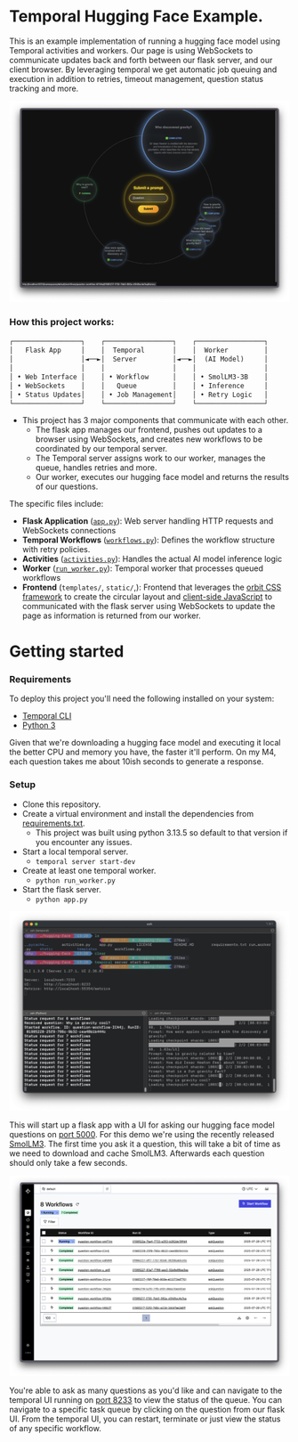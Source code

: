 # Temporal Hugging Face Example.

This is an example implementation of running a hugging face model using Temporal activities and workers. Our page is using WebSockets to communicate updates back and forth between our flask server, and our client browser. By leveraging temporal we get automatic job queuing and execution in addition to retries, timeout management, question status tracking and more.

![Screenshot of running application](images/ScreenshotTop.png)

### How this project works:

```
┌─────────────────┐    ┌─────────────────┐    ┌─────────────────┐
│   Flask App     │    │  Temporal       │    │  Worker         │
│                 │◄──►│  Server         │◄──►│  (AI Model)     │
│                 │    │                 │    │                 │
│ • Web Interface │    │ • Workflow      │    │ • SmolLM3-3B    │
│ • WebSockets    │    │   Queue         │    │ • Inference     │
│ • Status Updates│    │ • Job Management│    │ • Retry Logic   │
└─────────────────┘    └─────────────────┘    └─────────────────┘
```

- This project has 3 major components that communicate with each other.
  - The flask app manages our frontend, pushes out updates to a browser using WebSockets, and creates new workflows to be coordinated by our temporal server.
  - The Temporal server assigns work to our worker, manages the queue, handles retries and more.
  - Our worker, executes our hugging face model and returns the results of our questions.

The specific files include:

- **Flask Application** ([`app.py`](app.py)): Web server handling HTTP requests and WebSockets connections
- **Temporal Workflows** ([`workflows.py`](workflows.py)): Defines the workflow structure with retry policies.
- **Activities** ([`activities.py`](activities.py)): Handles the actual AI model inference logic
- **Worker** ([`run_worker.py`](run_worker.py)): Temporal worker that processes queued workflows
- **Frontend** (`templates/`, `static/`,): Frontend that leverages the [orbit CSS framework](https://github.com/zumerlab/orbit) to create the circular layout and [client-side JavaScript](static/app.js) to communicated with the flask server using WebSockets to update the page as information is returned from our worker.

# Getting started

### Requirements

To deploy this project you'll need the following installed on your system:

- [Temporal CLI](https://temporal.io/setup/install-temporal-cli)
- [Python 3](https://github.com/pyenv/pyenv)

Given that we're downloading a hugging face model and executing it local the better CPU and memory you have, the faster it'll perform. On my M4, each question takes me about 10ish seconds to generate a response.

### Setup

- Clone this repository.
- Create a virtual environment and install the dependencies from [requirements.txt](requirements.txt).
  - This project was built using python 3.13.5 so default to that version if you encounter any issues.
- Start a local temporal server.
  - `temporal server start-dev`
- Create at least one temporal worker.
  - `python run_worker.py`
- Start the flask server.
  - `python app.py`

![Screenshot of terminal running the above processes](images/Terminal.png)

This will start up a flask app with a UI for asking our hugging face model questions on [port 5000](localhost://5000). For this demo we're using the recently released [SmolLM3](https://huggingface.co/HuggingFaceTB/SmolLM3-3B). The first time you ask it a question, this will take a bit of time as we need to download and cache SmolLM3. Afterwards each question should only take a few seconds.

![Temporal UI](images/Temporal.png)

You're able to ask as many questions as you'd like and can navigate to the temporal UI running on [port 8233](localhost://8233) to view the status of the queue. You can navigate to a specific task queue by clicking on the question from our flask UI. From the temporal UI, you can restart, terminate or just view the status of any specific workflow.
